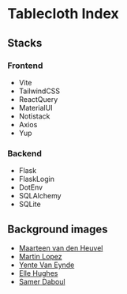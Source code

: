 # Tablecloth Index

## Stacks

### Frontend

* Vite
* TailwindCSS
* ReactQuery
* MaterialUI
* Notistack
* Axios
* Yup

### Backend

* Flask
* FlaskLogin
* DotEnv
* SQLAlchemy
* SQLite
  
## Background images

* [Maarteen van den Heuvel](https://www.pexels.com/photo/person-holding-sliced-vegetable-2284166/)
* [Martin Lopez](https://www.pexels.com/photo/cooked-food-on-plate-1040685/)
* [Yente Van Eynde](https://www.pexels.com/photo/person-holding-bowl-2403392/)
* [Elle Hughes](https://www.pexels.com/photo/man-and-woman-wearing-black-and-white-striped-aprons-cooking-2696064/)
* [Samer Daboul](https://www.pexels.com/photo/grilled-meats-on-skewers-2233729/)
